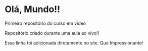 # Olá, Mundo!!
 Primeiro repositório do curso em video

 Repositório criado durante uma aula ao vivo!!

Essa linha foi adicionada diretamente no site. Que  Impressionante!
